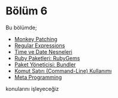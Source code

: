 # Bölüm 6

Bu bölümde;

* [Monkey Patching](monkey_patching.md)
* [Regular Expressions](regular_expressions.md)
* [Time ve Date Nesneleri](time_ve_date_nesneleri.md)
* [Ruby Paketleri: RubyGems](ruby_paketleri_ruby_gems.md)
* [Paket Yöneticisi: Bundler](paket_yoneticisi_bundler.md)
* [Komut Satırı (Command-Line) Kullanımı](komut_satiri_command-line_kullanimi.md)
* [Meta Programming](meta_programming.md)

konularını işleyeceğiz

